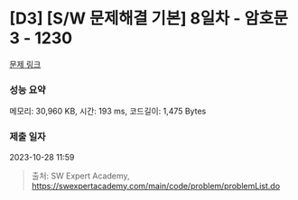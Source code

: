 # [D3] [S/W 문제해결 기본] 8일차 - 암호문3 - 1230 

[문제 링크](https://swexpertacademy.com/main/code/problem/problemDetail.do?contestProbId=AV14zIwqAHwCFAYD) 

### 성능 요약

메모리: 30,960 KB, 시간: 193 ms, 코드길이: 1,475 Bytes

### 제출 일자

2023-10-28 11:59



> 출처: SW Expert Academy, https://swexpertacademy.com/main/code/problem/problemList.do